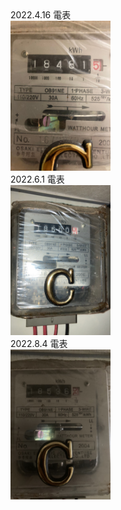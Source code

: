 <div>2022.4.16 電表</div>
<!-- ![image](277593361_371145534930345_6195003038699817356_n.jpg =100x200) -->

<img src="277593361_371145534930345_6195003038699817356_n.jpg" height="240px" width="160px" />

<div>2022.6.1 電表</div>
<img src="S__17399821.jpg" height="240px" width="160px" />

<div>2022.8.4 電表</div>
<img src="S__3899435.jpg" height="240px" width="160px" />


